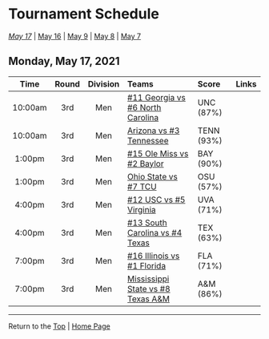 <a name="top"></a>  

# Tournament Schedule  

*[May 17](./05-17.md)* &#124; [May 16](./05-16.md) &#124; [May 9](./05-09.md) &#124; [May 8](./05-08.md) &#124; [May 7](./05-07.md)  

## Monday, May 17, 2021  

| **Time** | **Round** | **Division** | **Teams** | **Score** | **Links** |  
| :------: | :-------: | :----------: | :-------- | :-------- | :-------- |  
| 10:00am  | 3rd       | Men          | [#11 Georgia vs #6 North Carolina](../ncaam/matches/R3_31-36_UGA_vs_UNC.md) | UNC (87%) |           |  
| 10:00am  | 3rd       | Men          | [Arizona vs #3 Tennessee](../ncaam/matches/R3_25-30_ARIZ_vs_TENN.md) | TENN (93%) |           |  
| 1:00pm   | 3rd       | Men          | [#15 Ole Miss vs #2 Baylor](../ncaam/matches/R3_43-48_MISS_vs_BAY.md) | BAY (90%) |           |  
| 1:00pm   | 3rd       | Men          | [Ohio State vs #7 TCU](../ncaam/matches/R3_37-42_OSU_vs_TCU.md) | OSU (57%) |           |  
| 4:00pm   | 3rd       | Men          | [#12 USC vs #5 Virginia](../ncaam/matches/R3_13-18_USC_vs_UVA.md) | UVA (71%) |           |  
| 4:00pm   | 3rd       | Men          | [#13 South Carolina vs #4 Texas](../ncaam/matches/R3_19-24_SCAR_vs_TEX.md) | TEX (63%) |           |  
| 7:00pm   | 3rd       | Men          | [#16 Illinois vs #1 Florida](../ncaam/matches/R3_1-6_ILL_vs_FLA.md) | FLA (71%) |           |  
| 7:00pm   | 3rd       | Men          | [Mississippi State vs #8 Texas A&M](../ncaam/matches/R3_7-12_MSST_vs_AM.md) | A&M (86%) |           |  

------

Return to the [Top](#top) &#124; [Home Page](../../index.md)